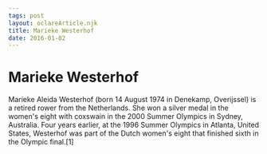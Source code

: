 ```yaml
---
tags: post
layout: oclareArticle.njk
title: Marieke Westerhof
date: 2016-01-02
---
```


# Marieke Westerhof

Marieke Aleida Westerhof (born 14 August 1974 in Denekamp, Overijssel) is a retired rower from the Netherlands. She won a silver medal in the women's eight with coxswain in the 2000 Summer Olympics in Sydney, Australia. Four years earlier, at the 1996 Summer Olympics in Atlanta, United States, Westerhof was part of the Dutch women's eight that finished sixth in the Olympic final.[1]